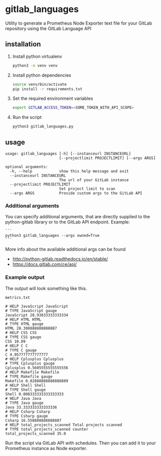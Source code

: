 # gitlab_languages

Utility to generate a Prometheus Node Exporter text file for your GitLab repository
using the GitLab Language API

## installation

1. Install python virtualenv

    ```bash
    python3 -m venv venv
    ```

2. Install python dependencies

    ```bash
    source venv/bin/activate
    pip install -r requirements.txt
    ```

3. Set the required environment variables
    ```bash
    export GITLAB_ACCESS_TOKEN=<SOME_TOKEN_WITH_API_SCOPE>
    ```

3. Run the script

    ```bash
    python3 gitlab_languages.py
    ```
 
## usage

```
usage: gitlab_languages [-h] [--instanceurl INSTANCEURL]
                        [--projectlimit PROJECTLIMIT] [--args ARGS]

optional arguments:
  -h, --help            show this help message and exit
  --instanceurl INSTANCEURL
                        The url of your GitLab instance
  --projectlimit PROJECTLIMIT
                        Set project limit to scan
  --args ARGS           Provide custom args to the GitLab API

```

### Additional arguments

You can specify additional arguments, that are directly supplied to the
python-gitlab library or to the GitLab API endpoint.
Example:

    ```
    python3 gitlab_languages --args owned=True
    ``` 

More info about the available additional args can be found

* http://python-gitlab.readthedocs.io/en/stable/
* https://docs.gitlab.com/ce/api/

### Example output

The output will look something like this. 

```
metrics.txt

# HELP JavaScript JavaScript
# TYPE JavaScript gauge
JavaScript 28.93833333333334
# HELP HTML HTML
# TYPE HTML gauge
HTML 28.308888888888887
# HELP CSS CSS
# TYPE CSS gauge
CSS 10.09
# HELP C C
# TYPE C gauge
C 4.957777777777777
# HELP Cplusplus Cplusplus
# TYPE Cplusplus gauge
Cplusplus 0.5605555555555556
# HELP Makefile Makefile
# TYPE Makefile gauge
Makefile 0.02888888888888889
# HELP Shell Shell
# TYPE Shell gauge
Shell 0.008333333333333333
# HELP Java Java
# TYPE Java gauge
Java 33.333333333333336
# HELP Csharp Csharp
# TYPE Csharp gauge
Csharp 16.558888888888887
# HELP total_projects_scanned Total projects scanned
# TYPE total_projects_scanned counter
total_projects_scanned 35.0
```

Run the script via GitLab API with schedules.
Then you can add it to your Prometheus instance as Node exporter.
